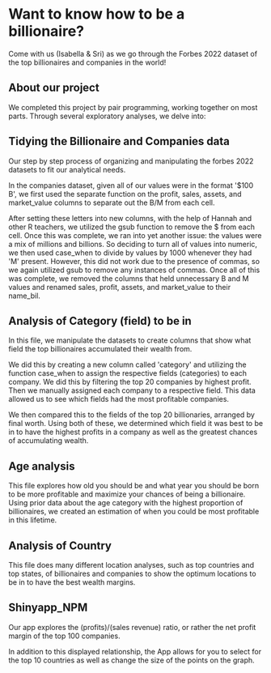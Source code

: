 # Want to know how to be a billionaire?

Come with us (Isabella & Sri) as we go through the Forbes 2022 dataset of the top billionaires and companies in the world! 

## About our project

We completed this project by pair programming, working together on most parts. Through several exploratory analyses, we delve into:

## Tidying the Billionaire and Companies data

Our step by step process of organizing and manipulating the forbes 2022 datasets to fit our analytical needs. 

In the companies dataset, given all of our values were in the format '$100 B', we first used the separate function on the profit, sales, assets, and market_value columns to separate out the B/M from each cell. 

After setting these letters into new columns, with the help of Hannah and other R teachers, we utilized the gsub function to remove the $ from each cell. Once this was complete, we ran into yet another issue: the values were a mix of millions and billions. So deciding to turn all of values into numeric, we then used case_when to divide by values by 1000 whenever they had 'M' present. However, this did not work due to the presence of commas, so we again utilized gsub to remove any instances of commas. Once all of this was complete, we removed the columns that held unnecessary B and M values and renamed sales, profit, assets, and market_value to their name_bil. 

## Analysis of Category (field) to be in 

In this file, we manipulate the datasets to create columns that show what field the top billionaires accumulated their wealth from. 

We did this by creating a new column called 'category' and utilizing the function case_when to assign the respective fields (categories) to each company. We did this by filtering the top 20 companies by highest profit. Then we manually assigned each company to a respective field. This data allowed us to see which fields had the most profitable companies. 

We then compared this to the fields of the top 20 billionaries, arranged by final worth. Using both of these, we determined which field it was best to be in to have the highest profits in a company as well as the greatest chances of accumulating wealth.
  
## Age analysis

This file explores how old you should be and what year you should be born to be more profitable and maximize your chances of being a billionaire. Using prior data about the age category with the highest proportion of billionaires, we created an estimation of when you could be most profitable in this lifetime.

## Analysis of Country

This file does many different location analyses, such as top countries and top states, of billionaires and companies to show the optimum locations to be in to have the best wealth margins.

## Shinyapp_NPM

Our app explores the (profits)/(sales revenue) ratio, or rather the net profit margin of the top 100 companies. 
  
In addition to this displayed relationship, the App allows for you to select for the top 10 countries as well as change the size of the points on the graph.
